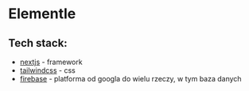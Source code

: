 # Elementle

## Tech stack:

- [nextjs](https://nextjs.org) - framework
- [tailwindcss](https://tailwindcss.com/) - css 
- [firebase](https://firebase.google.com/) - platforma od googla do wielu rzeczy, w tym baza danych
